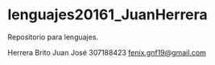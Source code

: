# lenguajes20161_JuanHerrera
Repositorio para lenguajes.

Herrera Brito Juan José 307188423 fenix.gnf19@gmail.com
